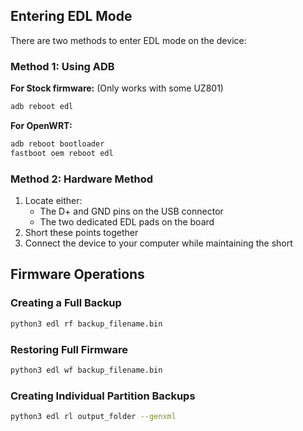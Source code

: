 
## Entering EDL Mode

There are two methods to enter EDL mode on the device:

### Method 1: Using ADB

**For Stock firmware:** (Only works with some UZ801)

```bash
adb reboot edl
```

**For OpenWRT:**

```bash
adb reboot bootloader
fastboot oem reboot edl
```

### Method 2: Hardware Method

1. Locate either:
   - The D+ and GND pins on the USB connector
   - The two dedicated EDL pads on the board
2. Short these points together
3. Connect the device to your computer while maintaining the short

## Firmware Operations

### Creating a Full Backup

```bash
python3 edl rf backup_filename.bin
```

### Restoring Full Firmware

```bash
python3 edl wf backup_filename.bin
```

### Creating Individual Partition Backups

```bash
python3 edl rl output_folder --genxml
```
